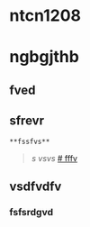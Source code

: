# ntcn1208
# ngbgjthb 
## fved
## sfrevr
`**fssfvs**`
>_s vsvs_
[# fffv](url)
## vsdfvdfv
### fsfsrdgvd
